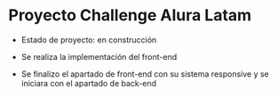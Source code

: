 <h1>Proyecto Challenge  Alura Latam</h1>

- Estado de proyecto: en construcción 

- Se realiza la implementación del front-end

- Se finalizo el apartado de front-end con su sistema responsive y se iniciara con el apartado de back-end 